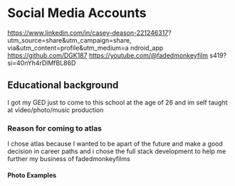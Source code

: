 # Social Media Accounts
https://www.linkedin.com/in/casey-deason-221246317?
utm_source=share&utm_campaign=share,
via&utm_content=profile&utm_medium=a
ndroid_app
https://github.com/DGK187
https://youtube.com/@fadedmonkeyfilm
s419?si=40nYh4rDlMfBL86D
## Educational background
I got my GED just to come to this
school at the age of 26
and im self taught at
video/photo/music production
### Reason for coming to atlas
I chose atlas because I wanted to
be apart of the future and make a
good decision in career paths and i
chose the full stack development to
help me further my business of fadedmonkeyfilms
#### Photo Examples
